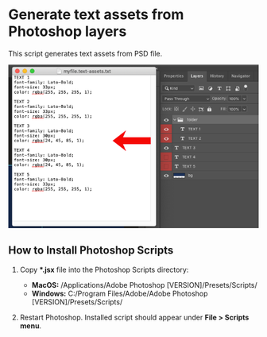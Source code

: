 # Generate text assets from Photoshop layers 
This script generates text assets from PSD file.

![generates text assets from PSD](https://raw.githubusercontent.com/1rosehip/photoshop-script-get-text-assets/master/screenshot.png)


## How to Install Photoshop Scripts
1. Copy __*.jsx__ file into the Photoshop Scripts directory:
    - __MacOS:__ /Applications/Adobe Photoshop [VERSION]/Presets/Scripts/
    - __Windows:__ C:/Program Files/Adobe/Adobe Photoshop [VERSION]/Presets/Scripts/

2. Restart Photoshop. Installed script should appear under __File > Scripts menu__.
